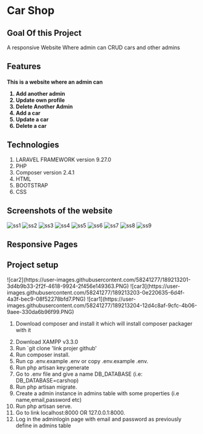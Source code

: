 <h1>Car Shop</h1>
<h2>Goal Of this Project</h2>
<p> A responsive Website Where admin can CRUD cars and other admins  </p>
<h2>Features</h2>
<h4>This is a website where an admin can
<ol>
<li>Add another admin</li>
<li>Update own profile</li>
<li>Delete Another Admin</li>
<li>Add a car</li>
<li>Update a car</li>
<li>Delete a car</li>
</ol>
<h2>Technologies</h2>
<ol>
<li>LARAVEL FRAMEWORK version  9.27.0</li>
<li>PHP</li>
<li>Composer version 2.4.1</li>
<li>HTML</li>
<li>BOOTSTRAP</li>
<li>CSS</li>

</ol>
<h2>Screenshots of the website</h2>


![ss1](https://user-images.githubusercontent.com/58241277/189207621-9642766f-7de5-4d89-a235-244cc206bda3.PNG)
![ss2](https://user-images.githubusercontent.com/58241277/189207627-9b9abc2c-982e-4d9a-ac82-c36472d1bff9.PNG)
![ss3](https://user-images.githubusercontent.com/58241277/189207629-b58abb4e-29af-4916-b03e-5b58ba5de7d8.PNG)
![ss4](https://user-images.githubusercontent.com/58241277/189207631-e5f88ada-677c-4635-a560-16c2c8725fef.PNG)
![ss5](https://user-images.githubusercontent.com/58241277/189207638-95436885-c4dc-40d0-87b7-66952a00bc34.PNG)
![ss6](https://user-images.githubusercontent.com/58241277/189207596-39d36c6f-e3dd-42da-be86-7822b48db487.PNG)
![ss7](https://user-images.githubusercontent.com/58241277/189207603-ddc6f636-6107-4d61-a03d-43b4d9715b7e.PNG)
![ss8](https://user-images.githubusercontent.com/58241277/189207609-aa8abc75-ba0a-424f-ad62-2e9cf4cbb37c.PNG)
![ss9](https://user-images.githubusercontent.com/58241277/189207617-7abf4125-bae2-4643-9de2-cc707af2163a.PNG)
    <h2>Responsive Pages</h2>

<h2>Project setup</h2>
 ![car2](https://user-images.githubusercontent.com/58241277/189213201-3d4b9b33-2f2f-4618-9924-2f456e149363.PNG)
![car3](https://user-images.githubusercontent.com/58241277/189213203-0e220635-6d4f-4a3f-bec9-08f52278bfd7.PNG)
![car1](https://user-images.githubusercontent.com/58241277/189213204-12d4c8af-9cfc-4b06-9aee-330da6b96f99.PNG)

<ol>
<li>Download composer and install it which will install composer packager with it</p></li>
<li>Download XAMPP v3.3.0</li>
<li>Run `git clone 'link projer github'</li>
<li>Run composer install.</li>
<li>Run cp .env.example .env or copy .env.example .env.</li>
<li>Run php artisan key:generate</li>
<li>Go to .env file and give a name DB_DATABASE (i.e: DB_DATABASE=carshop) </li>
<li>Run php artisan migrate.</li>
<li>Create a admin instance in admins table with some properties (i.e name,email,password etc) </li>
<li>Run php artisan serve.</li>
<li>Go to link localhost:8000 OR 127.0.0.1:8000.</li>
<li>Log in the adminlogin page with email and password as previously define in admins table </li>
</ol>


